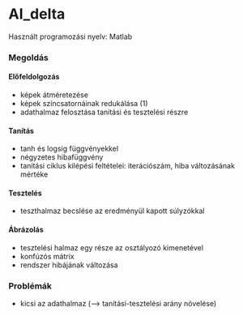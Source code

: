 # AI_delta

Használt programozási nyelv: Matlab

### Megoldás

#### Előfeldolgozás
- képek átméretezése
- képek színcsatornáinak redukálása (1)
- adathalmaz felosztása tanítási és tesztelési részre

#### Tanítás
- tanh és logsig függvényekkel
- négyzetes hibafüggvény
- tanítási ciklus kilépési feltételei: iterációszám, hiba változásának mértéke

#### Tesztelés
- teszthalmaz becslése az eredményül kapott súlyzókkal

#### Ábrázolás
- tesztelési halmaz egy része az osztályozó kimenetével
- konfúzós mátrix
- rendszer hibájának változása

### Problémák
- kicsi az adathalmaz (--> tanítási-tesztelési arány növelése)
